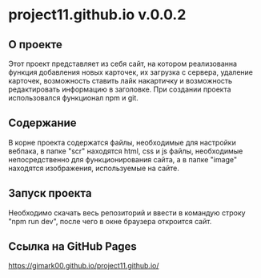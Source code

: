 # project11.github.io v.0.0.2

## О проекте
Этот проект представляет из себя сайт, на котором реализованна функция добавления новых карточек, их загрузка с сервера, удаление карточек, возможность ставить лайк накартичку и возможность редактировать информацию в заголовке. 
При создании проекта использовался функционал npm и git. 

## Содержание
В корне проекта содержатся файлы, необходимые для настройки вебпака, в папке "scr" находятся html, css и js файлы, необходимые непосредственно для функционирования сайта, а в папке "image" находятся изображения, используемые на сайте. 

## Запуск проекта
Необходимо скачать весь репозиторий и ввести в командую строку "npm run dev", после чего в окне браузера откроится сайт. 

## Ссылка на GitHub Pages
https://gimark00.github.io/project11.github.io/
